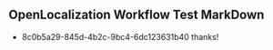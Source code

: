 ## OpenLocalization Workflow Test MarkDown
* 8c0b5a29-845d-4b2c-9bc4-6dc123631b40 
thanks!<!--HONumber=Mar16_HO4-->
